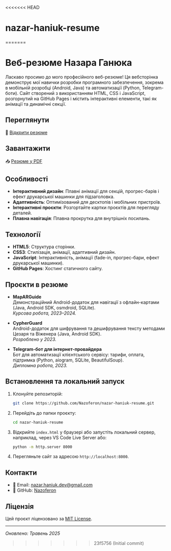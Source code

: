 <<<<<<< HEAD
# nazar-haniuk-resume
=======
# Веб-резюме Назара Ганюка

Ласкаво просимо до мого професійного веб-резюме! Ця вебсторінка демонструє мої навички розробки програмного забезпечення, зокрема в мобільній розробці (Android, Java) та автоматизації (Python, Telegram-боти). Сайт створений з використанням HTML, CSS і JavaScript, розгорнутий на GitHub Pages і містить інтерактивні елементи, такі як анімації та динамічні секції.

## Переглянути
📄 [Відкрити резюме](https://nazoferon.github.io/nazar-haniuk-resume/)

## Завантажити
📥 [Резюме у PDF](Nazar_Haniuk_Resume.pdf)

## Особливості
- **Інтерактивний дизайн**: Плавні анімації для секцій, прогрес-барів і ефект друкарської машинки для підзаголовка.
- **Адаптивність**: Оптимізований для десктопів і мобільних пристроїв.
- **Інтерактивні проєкти**: Розгортайте картки проєктів для перегляду деталей.
- **Плавна навігація**: Плавна прокрутка для внутрішніх посилань.

## Технології
- **HTML5**: Структура сторінки.
- **CSS3**: Стилізація, анімації, адаптивний дизайн.
- **JavaScript**: Інтерактивність, анімації (fade-in, прогрес-бари, ефект друкарської машинки).
- **GitHub Pages**: Хостинг статичного сайту.

## Проєкти в резюме
- **MapARGuide**  
  Демонстраційний Android-додаток для навігації з офлайн-картами (Java, Android SDK, osmdroid, SQLite).  
  *Курсова робота, 2023–2024.*

- **CypherGuard**  
  Android-додаток для шифрування та дешифрування тексту методами Цезаря та Віженера (Java, Android SDK).  
  *Розроблено у 2023.*

- **Telegram-бот для інтернет-провайдера**  
  Бот для автоматизації клієнтського сервісу: тарифи, оплата, підтримка (Python, aiogram, SQLite, BeautifulSoup).  
  *Дипломна робота, 2023.*

## Встановлення та локальний запуск
1. Клонуйте репозиторій:
   ```bash
   git clone https://github.com/Nazoferon/nazar-haniuk-resume.git
   ```
2. Перейдіть до папки проєкту:
   ```bash
   cd nazar-haniuk-resume
   ```
3. Відкрийте `index.html` у браузері або запустіть локальний сервер, наприклад, через VS Code Live Server або:
   ```bash
   python -m http.server 8000
   ```
4. Перегляньте сайт за адресою `http://localhost:8000`.

## Контакти
- 📧 Email: [nazar.haniuk.dev@gmail.com](mailto:nazar.haniuk.dev@gmail.com)
- 🔗 GitHub: [Nazoferon](https://github.com/Nazoferon)

## Ліцензія
Цей проєкт ліцензовано за [MIT License](LICENSE).

---

*Оновлено: Травень 2025*
>>>>>>> 23f5756 (Initial commit)
